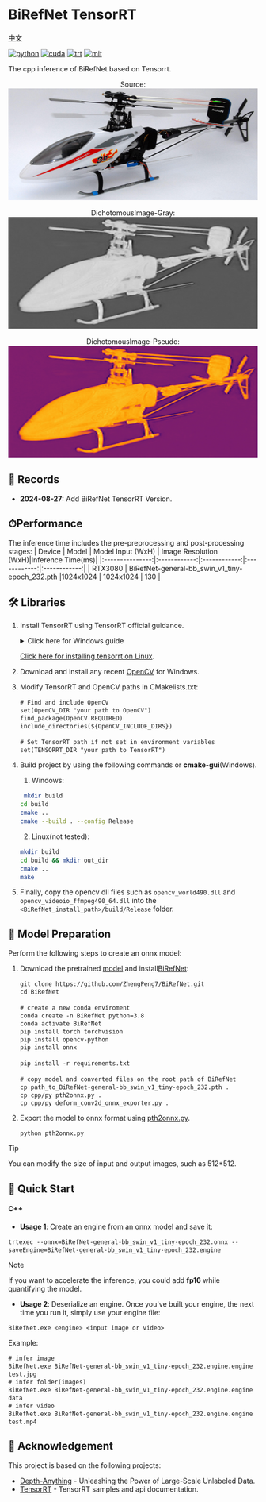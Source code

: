 <div align="left">

BiRefNet TensorRT
===========================
[中文](https://github.com/lbq779660843/BiRefNet-Tensorrt/README_CN.md)

[![python](https://img.shields.io/badge/python-3.10.12-green)](https://www.python.org/downloads/release/python-31012/)
[![cuda](https://img.shields.io/badge/cuda-12.4-green)](https://developer.nvidia.com/cuda-downloads)
[![trt](https://img.shields.io/badge/TRT-10.3-green)](https://developer.nvidia.com/tensorrt)
[![mit](https://img.shields.io/badge/license-MIT-blue)](https://github.com/ZhengPeng7/BiRefNet/blob/65a831a76e0d94a285eba3c000837c2084ec154e/LICENSE#L2)

</div>

The cpp inference of BiRefNet based on Tensorrt. 

<p align="center">
  Source:
  <img src="assets/Helicopter.jpg" height="225px" width="720px" />
</p>
<p align="center">
  DichotomousImage-Gray:
  <img src="assets/Helicopter_gray.jpg" height="225px" width="720px" />
</p>
<p align="center">
  DichotomousImage-Pseudo:
  <img src="assets/Helicopter_pseudo.jpg" height="225px" width="720px" />
</p>

## 📑 Records
* **2024-08-27:** Add BiRefNet TensorRT Version. 

## ⏱Performance

The inference time includes the pre-preprocessing and post-processing stages:
| Device          | Model | Model Input (WxH) |  Image Resolution (WxH)|Inference Time(ms)|
|:---------------:|:------------:|:------------:|:------------:|:------------:|
| RTX3080        | BiRefNet-general-bb_swin_v1_tiny-epoch_232.pth  |1024x1024  |  1024x1024    | 130     |


## 🛠️ Libraries

1. Install TensorRT using TensorRT official guidance.

    <details>
    <summary>Click here for Windows guide</summary>     
   
    1. Download the [TensorRT](https://developer.nvidia.com/tensorrt) zip file that matches the Windows version you are using.
    2. Choose where you want to install TensorRT. The zip file will install everything into a subdirectory called `TensorRT-10.x.x.x`. This new subdirectory will be referred to as `<installpath>` in the steps below.
    3. Unzip the `TensorRT-10.x.x.x.Windows10.x86_64.cuda-x.x.zip` file to the location that you chose. Where:
    - `10.x.x.x` is your TensorRT version
    - `cuda-x.x` is CUDA version `12.4`, `11.8` or `12.0`
    4. Add the TensorRT library files to your system `PATH`. To do so, copy the DLL files from `<installpath>/lib` to your CUDA installation directory, for example, `C:\Program Files\NVIDIA GPU Computing Toolkit\CUDA\vX.Y\bin`, where `vX.Y` is your CUDA version. The CUDA installer should have already added the CUDA path to your system PATH.
   
    </details>

    [Click here for installing tensorrt on Linux](https://github.com/wang-xinyu/tensorrtx/blob/master/tutorials/install.md). 

2. Download and install any recent [OpenCV](https://opencv.org/releases/) for Windows. 
3. Modify TensorRT and OpenCV paths in CMakelists.txt:
   ```
   # Find and include OpenCV
   set(OpenCV_DIR "your path to OpenCV")
   find_package(OpenCV REQUIRED)
   include_directories(${OpenCV_INCLUDE_DIRS})
   
   # Set TensorRT path if not set in environment variables
   set(TENSORRT_DIR "your path to TensorRT")
   ```
  
4. Build project by using the following commands or  **cmake-gui**(Windows).

    1. Windows:
    ```bash
     mkdir build
    cd build
    cmake ..
    cmake --build . --config Release
    ```

    2. Linux(not tested):
    ```bash
    mkdir build
    cd build && mkdir out_dir
    cmake ..
    make
    ```

5. Finally, copy the opencv dll files such as `opencv_world490.dll` and `opencv_videoio_ffmpeg490_64.dll` into the `<BiRefNet_install_path>/build/Release` folder.


## 🤖 Model Preparation
Perform the following steps to create an onnx model:

1. Download the pretrained [model](https://github.com/ZhengPeng7/BiRefNet/releases/download/v1/BiRefNet-general-bb_swin_v1_tiny-epoch_232.pth) and install[BiRefNet](https://github.com/ZhengPeng7/BiRefNet):
   ``` shell
   git clone https://github.com/ZhengPeng7/BiRefNet.git
   cd BiRefNet
   
   # create a new conda enviroment
   conda create -n BiRefNet python=3.8
   conda activate BiRefNet
   pip install torch torchvision
   pip install opencv-python
   pip install onnx
   
   pip install -r requirements.txt
   
   # copy model and converted files on the root path of BiRefNet
   cp path_to_BiRefNet-general-bb_swin_v1_tiny-epoch_232.pth . 
   cp cpp/py pth2onnx.py .
   cp cpp/py deform_conv2d_onnx_exporter.py .
   ```

2. Export the model to onnx format using  [pth2onnx.py](https://github.com/spacewalk01/BiRefNet/blob/main/export.py).
    
    ``` shell
   python pth2onnx.py
    ```

> [!TIP]
> You can modify the size of input and output images, such as 512*512.

## 🚀 Quick Start
#### C++

- **Usage 1**: Create an engine from an onnx model and save it:
``` shell
trtexec --onnx=BiRefNet-general-bb_swin_v1_tiny-epoch_232.onnx --saveEngine=BiRefNet-general-bb_swin_v1_tiny-epoch_232.engine
```

> [!NOTE]
> If you want to accelerate the inference, you could add **fp16** while quantifying the model.

- **Usage 2**: Deserialize an engine. Once you've built your engine, the next time you run it, simply use your engine file:
``` shell
BiRefNet.exe <engine> <input image or video>
```

Example:
``` shell
# infer image
BiRefNet.exe BiRefNet-general-bb_swin_v1_tiny-epoch_232.engine.engine test.jpg
# infer folder(images)
BiRefNet.exe BiRefNet-general-bb_swin_v1_tiny-epoch_232.engine.engine data
# infer video
BiRefNet.exe BiRefNet-general-bb_swin_v1_tiny-epoch_232.engine.engine test.mp4 
```

## 👏 Acknowledgement

This project is based on the following projects:
- [Depth-Anything](https://github.com/LiheYoung/Depth-Anything) - Unleashing the Power of Large-Scale Unlabeled Data.
- [TensorRT](https://github.com/NVIDIA/TensorRT/tree/release/8.6/samples) - TensorRT samples and api documentation.
